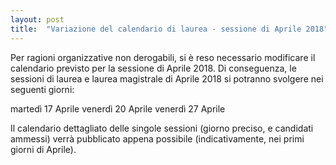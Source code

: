 ```yaml
---
layout: post
title:  "Variazione del calendario di laurea - sessione di Aprile 2018"
---
```


Per ragioni organizzative non derogabili, si è reso necessario modificare il calendario previsto per la sessione di Aprile 2018. Di conseguenza, le sessioni di laurea e laurea magistrale di Aprile 2018 si potranno svolgere nei seguenti giorni:


martedì 17 Aprile
venerdì 20 Aprile
venerdì 27 Aprile


Il calendario dettagliato delle singole sessioni (giorno preciso, e candidati ammessi) verrà pubblicato appena possibile (indicativamente, nei primi giorni di Aprile).
